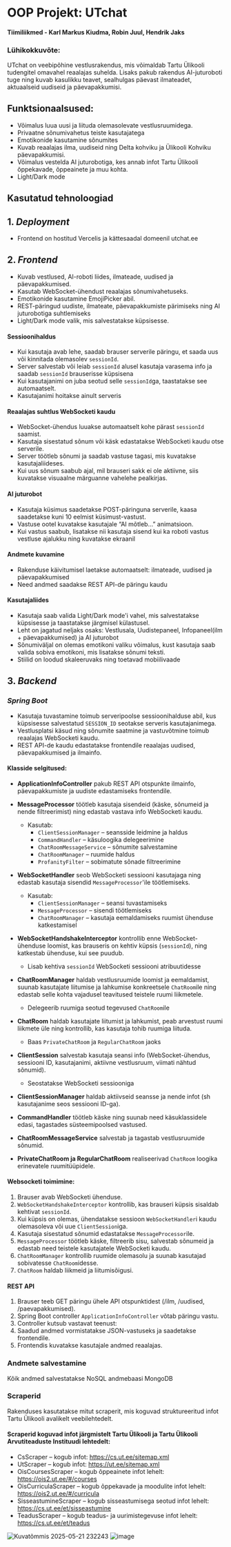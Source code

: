 # OOP Projekt: UTchat
#### Tiimiliikmed - Karl Markus Kiudma, Robin Juul, Hendrik Jaks

### Lühikokkuvõte:
UTchat on veebipõhine vestlusrakendus, mis võimaldab Tartu Ülikooli tudengitel omavahel reaalajas suhelda. Lisaks pakub rakendus AI-juturoboti tuge ning kuvab kasulikku teavet, sealhulgas päevast ilmateadet, aktuaalseid uudiseid ja päevapakkumisi.


## Funktsionaalsused:
* Võimalus luua uusi ja liituda olemasolevate vestlusruumidega.
* Privaatne sõnumivahetus teiste kasutajatega
* Emotikonide kasutamine sõnumites
* Kuvab reaalajas ilma, uudiseid ning Delta kohviku ja Ülikooli Kohviku päevapakkumisi.
* Võimalus vestelda AI juturobotiga, kes annab infot Tartu Ülikooli õppekavade, õppeainete ja muu kohta.
* Light/Dark mode

## Kasutatud tehnoloogiad

## 1. *Deployment* 
  - Frontend on hostitud Vercelis ja kättesaadal domeenil utchat.ee

## 2. *Frontend* 
- Kuvab vestlused, AI-roboti liides, ilmateade, uudised ja päevapakkumised.
- Kasutab WebSocket-ühendust reaalajas sõnumivahetuseks.
- Emotikonide kasutamine EmojiPicker abil.
- REST-päringud uudiste, ilmateate, päevapakkumiste pärimiseks ning AI juturobotiga suhtlemiseks
- Light/Dark mode valik, mis salvestatakse küpsisesse.


#### Sessioonihaldus
- Kui kasutaja avab lehe, saadab brauser serverile päringu, et saada uus või kinnitada olemasolev `sessionId`.
- Server salvestab või leiab `sessionId` alusel kasutaja varasema info ja saadab `sessionId` brauserisse küpsisena
- Kui kasutajanimi on juba seotud selle `sessionId`ga, taastatakse see automaatselt.
- Kasutajanimi hoitakse ainult serveris

####  Reaalajas suhtlus WebSocketi kaudu

- WebSocket-ühendus luuakse automaatselt kohe pärast `sessionId` saamist.
- Kasutaja sisestatud sõnum või käsk edastatakse WebSocketi kaudu otse serverile.
- Server töötleb sõnumi ja saadab vastuse tagasi, mis kuvatakse kasutajaliideses.
- Kui uus sõnum saabub ajal, mil brauseri sakk ei ole aktiivne, siis kuvatakse visuaalne märguanne vahelehe pealkirjas.

#### AI juturobot
- Kasutaja küsimus saadetakse POST-päringuna serverile, kaasa saadetakse kuni 10 eelmist küsimust-vastust.
- Vastuse ootel kuvatakse kasutajale “AI mõtleb…” animatsioon.
- Kui vastus saabub, lisatakse nii kasutaja sisend kui ka roboti vastus vestluse ajalukku ning kuvatakse ekraanil

#### Andmete kuvamine
- Rakenduse käivitumisel laetakse automaatselt: ilmateade, uudised ja päevapakkumised
- Need andmed saadakse REST API-de päringu kaudu

#### Kasutajaliides
- Kasutaja saab valida Light/Dark mode'i vahel, mis salvestatakse küpsisesse ja taastatakse järgmisel külastusel.
- Leht on jagatud neljaks osaks: Vestlusala, Uudistepaneel, Infopaneel(ilm + päevapakkumised) ja AI juturobot
- Sõnumiväljal on olemas emotikoni valiku võimalus, kust kasutaja saab valida sobiva emotikoni, mis lisatakse sõnumi teksti.
- Stiilid on loodud skaleeruvaks ning toetavad mobiilivaade




## 3. *Backend* 

### *Spring Boot*
- Kasutaja tuvastamine toimub serveripoolse sessioonihalduse abil, kus küpsisesse salvestatud `SESSION_ID` seotakse serveris kasutajanimega.
- Vestlusplatsi käsud ning sõnumite saatmine ja vastuvõtmine toimub reaalajas WebSocketi kaudu.
- REST API-de kaudu edastatakse frontendile reaalajas uudised, päevapakkumised ja ilmainfo.



#### Klasside selgitused:


- **ApplicationInfoController** pakub REST API otspunkte ilmainfo, päevapakkumiste ja uudiste edastamiseks frontendile.

- **MessageProcessor** töötleb kasutaja sisendeid (käske, sõnumeid ja nende filtreerimist) ning edastab vastava info WebSocketi kaudu.
  - Kasutab:
    - `ClientSessionManager` – seansside leidmine ja haldus
    - `CommandHandler` – käsuloogika delegeerimine
    - `ChatRoomMessageService` – sõnumite salvestamine
    - `ChatRoomManager` – ruumide haldus
    - `ProfanityFilter` – sobimatute sõnade filtreerimine

- **WebSocketHandler** seob WebSocketi sessiooni kasutajaga ning edastab kasutaja sisendid `MessageProcessor`'ile töötlemiseks.
  - Kasutab:
    - `ClientSessionManager` – seansi tuvastamiseks
    - `MessageProcessor` – sisendi töötlemiseks
    - `ChatRoomManager` – kasutaja eemaldamiseks ruumist ühenduse katkestamisel

- **WebSocketHandshakeInterceptor** kontrollib enne WebSocket-ühenduse loomist, kas brauseris on kehtiv küpsis (`sessionId`), ning katkestab ühenduse, kui see puudub.
  - Lisab kehtiva `sessionId` WebSocketi sessiooni atribuutidesse

- **ChatRoomManager** haldab vestlusruumide loomist ja eemaldamist, suunab kasutajate liitumise ja lahkumise konkreetsele `ChatRoom`ile ning edastab selle kohta vajadusel teavitused teistele ruumi liikmetele.
  - Delegeerib ruumiga seotud tegevused `ChatRoom`ile

- **ChatRoom** haldab kasutajate liitumist ja lahkumist, peab arvestust ruumi liikmete üle ning kontrollib, kas kasutaja tohib ruumiga liituda.
  - Baas `PrivateChatRoom` ja `RegularChatRoom` jaoks

- **ClientSession** salvestab kasutaja seansi info (WebSocket-ühendus, sessiooni ID, kasutajanimi, aktiivne vestlusruum, viimati nähtud sõnumid).
  - Seostatakse WebSocketi sessiooniga

- **ClientSessionManager** haldab aktiivseid seansse ja nende infot (sh kasutajanime seos sessiooni ID-ga).

- **CommandHandler** töötleb käske ning suunab need käsuklassidele edasi, tagastades süsteemipoolsed vastused.
  
- **ChatRoomMessageService** salvestab ja tagastab vestlusruumide sõnumid.
  
- **PrivateChatRoom ja RegularChatRoom** realiseerivad `ChatRoom` loogika erinevatele ruumitüüpidele.



#### Websocketi toimimine:

1. Brauser avab WebSocketi ühenduse.
2. `WebSocketHandshakeInterceptor` kontrollib, kas brauseri küpsis sisaldab kehtivat `sessionId`.
3. Kui küpsis on olemas, ühendatakse sessioon `WebSocketHandler`i kaudu olemasoleva või uue `ClientSession`iga.
4. Kasutaja sisestatud sõnumid edastatakse `MessageProcessor`ile.
5. `MessageProcessor` töötleb käske, filtreerib sisu, salvestab sõnumeid ja edastab need teistele kasutajatele WebSocketi kaudu.
6. `ChatRoomManager` kontrollib ruumide olemasolu ja suunab kasutajad sobivatesse `ChatRoom`idesse.
7. `ChatRoom` haldab liikmeid ja liitumisõigusi.

#### REST API

1.	Brauser teeb GET päringu ühele API otspunktidest (/ilm, /uudised, /paevapakkumised).
2.	Spring Boot controller `ApplicationInfoController` võtab päringu vastu.
3.	Controller kutsub vastavat teenust:
4.	Saadud andmed vormistatakse JSON-vastuseks ja saadetakse frontendile.
5.	Frontendis kuvatakse kasutajale andmed reaalajas.


### Andmete salvestamine  
Kõik andmed salvestatakse NoSQL andmebaasi MongoDB

### Scraperid

Rakenduses kasutatakse mitut scraperit, mis koguvad struktureeritud infot Tartu Ülikooli avalikelt veebilehtedelt. 

#### Scraperid koguvad infot järgmistelt Tartu Ülikooli ja Tartu Ülikooli Arvutiteaduste Instituudi lehtedelt:
- CsScraper – kogub infot: https://cs.ut.ee/sitemap.xml
- UtScraper – kogub infot: https://ut.ee/sitemap.xml
- OisCoursesScraper – kogub õppeainete infot lehelt: https://ois2.ut.ee/#/courses
- OisCurriculaScraper – kogub õppekavade ja moodulite infot lehelt: https://ois2.ut.ee/#/curricula
- SisseastumineScraper – kogub sisseastumisega seotud infot lehelt: https://cs.ut.ee/et/sisseastumine
- TeadusScraper – kogub teadus- ja uurimistegevuse infot lehelt: https://cs.ut.ee/et/teadus


![Kuvatõmmis 2025-05-21 232243](https://github.com/user-attachments/assets/ec0de958-a780-4d5d-9b95-e7c697461aec)
![image](https://github.com/user-attachments/assets/f6162805-c919-44cd-aff1-348ceffa32c6)



